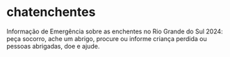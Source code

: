 # chatenchentes
 Informação de Emergência sobre as enchentes no Rio Grande do Sul 2024: peça socorro, ache um abrigo, procure ou informe criança perdida ou pessoas abrigadas, doe e ajude.   

